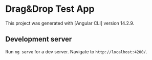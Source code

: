 # Drag&Drop Test App

This project was generated with [Angular CLI] version 14.2.9.

## Development server

Run `ng serve` for a dev server. Navigate to `http://localhost:4200/`. 

